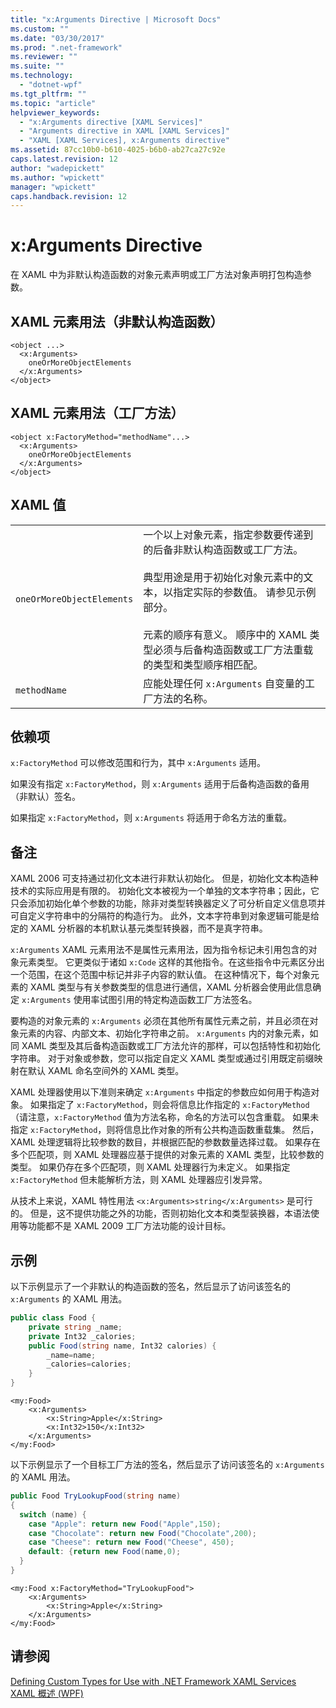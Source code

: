 ```yaml
---
title: "x:Arguments Directive | Microsoft Docs"
ms.custom: ""
ms.date: "03/30/2017"
ms.prod: ".net-framework"
ms.reviewer: ""
ms.suite: ""
ms.technology: 
  - "dotnet-wpf"
ms.tgt_pltfrm: ""
ms.topic: "article"
helpviewer_keywords: 
  - "x:Arguments directive [XAML Services]"
  - "Arguments directive in XAML [XAML Services]"
  - "XAML [XAML Services], x:Arguments directive"
ms.assetid: 87cc10b0-b610-4025-b6b0-ab27ca27c92e
caps.latest.revision: 12
author: "wadepickett"
ms.author: "wpickett"
manager: "wpickett"
caps.handback.revision: 12
---
```

# x:Arguments Directive
在 XAML 中为非默认构造函数的对象元素声明或工厂方法对象声明打包构造参数。  
  
## XAML 元素用法（非默认构造函数）  
  
```  
<object ...>  
  <x:Arguments>  
    oneOrMoreObjectElements  
  </x:Arguments>  
</object>  
```  
  
## XAML 元素用法（工厂方法）  
  
```  
<object x:FactoryMethod="methodName"...>  
  <x:Arguments>  
    oneOrMoreObjectElements  
  </x:Arguments>  
</object>  
```  
  
## XAML 值  
  
|||  
|-|-|  
|`oneOrMoreObjectElements`|一个以上对象元素，指定参数要传递到的后备非默认构造函数或工厂方法。<br /><br /> 典型用途是用于初始化对象元素中的文本，以指定实际的参数值。  请参见示例部分。<br /><br /> 元素的顺序有意义。  顺序中的 XAML 类型必须与后备构造函数或工厂方法重载的类型和类型顺序相匹配。|  
|`methodName`|应能处理任何 `x:Arguments` 自变量的工厂方法的名称。|  
  
## 依赖项  
 `x:FactoryMethod` 可以修改范围和行为，其中 `x:Arguments` 适用。  
  
 如果没有指定 `x:FactoryMethod`，则 `x:Arguments` 适用于后备构造函数的备用（非默认）签名。  
  
 如果指定 `x:FactoryMethod`，则 `x:Arguments` 将适用于命名方法的重载。  
  
## 备注  
 XAML 2006 可支持通过初化文本进行非默认初始化。  但是，初始化文本构造种技术的实际应用是有限的。  初始化文本被视为一个单独的文本字符串；因此，它只会添加初始化单个参数的功能，除非对类型转换器定义了可分析自定义信息项并可自定义字符串中的分隔符的构造行为。  此外，文本字符串到对象逻辑可能是给定的 XAML 分析器的本机默认基元类型转换器，而不是真字符串。  
  
 `x:Arguments` XAML 元素用法不是属性元素用法，因为指令标记未引用包含的对象元素类型。  它更类似于诸如 `x:Code` 这样的其他指令。在这些指令中元素区分出一个范围，在这个范围中标记并非子内容的默认值。  在这种情况下，每个对象元素的 XAML 类型与有关参数类型的信息进行通信，XAML 分析器会使用此信息确定 `x:Arguments` 使用率试图引用的特定构造函数工厂方法签名。  
  
 要构造的对象元素的 `x:Arguments` 必须在其他所有属性元素之前，并且必须在对象元素的内容、内部文本、初始化字符串之前。  `x:Arguments` 内的对象元素，如同 XAML 类型及其后备构造函数或工厂方法允许的那样，可以包括特性和初始化字符串。  对于对象或参数，您可以指定自定义 XAML 类型或通过引用既定前缀映射在默认 XAML 命名空间外的 XAML 类型。  
  
 XAML 处理器使用以下准则来确定 `x:Arguments` 中指定的参数应如何用于构造对象。  如果指定了 `x:FactoryMethod`，则会将信息比作指定的 `x:FactoryMethod`（请注意，`x:FactoryMethod` 值为方法名称，命名的方法可以包含重载。  如果未指定 `x:FactoryMethod`，则将信息比作对象的所有公共构造函数重载集。  然后，XAML 处理逻辑将比较参数的数目，并根据匹配的参数数量选择过载。  如果存在多个匹配项，则 XAML 处理器应基于提供的对象元素的 XAML 类型，比较参数的类型。  如果仍存在多个匹配项，则 XAML 处理器行为未定义。  如果指定 `x:FactoryMethod` 但未能解析方法，则 XAML 处理器应引发异常。  
  
 从技术上来说，XAML 特性用法 `<x:Arguments>string</x:Arguments>` 是可行的。  但是，这不提供功能之外的功能，否则初始化文本和类型装换器，本语法使用等功能都不是 XAML 2009 工厂方法功能的设计目标。  
  
## 示例  
 以下示例显示了一个非默认的构造函数的签名，然后显示了访问该签名的 `x:Arguments` 的 XAML 用法。  
  
```csharp  
public class Food {  
    private string _name;  
    private Int32 _calories;  
    public Food(string name, Int32 calories) {  
        _name=name;  
        _calories=calories;  
    }  
}  
```  
  
```  
<my:Food>  
    <x:Arguments>  
        <x:String>Apple</x:String>  
        <x:Int32>150</x:Int32>  
    </x:Arguments>  
</my:Food>  
```  
  
 以下示例显示了一个目标工厂方法的签名，然后显示了访问该签名的 `x:Arguments` 的 XAML 用法。  
  
```csharp  
public Food TryLookupFood(string name)  
{  
  switch (name) {  
    case "Apple": return new Food("Apple",150);  
    case "Chocolate": return new Food("Chocolate",200);  
    case "Cheese": return new Food("Cheese", 450);  
    default: {return new Food(name,0);  
  }  
}  
```  
  
```  
<my:Food x:FactoryMethod="TryLookupFood">  
    <x:Arguments>  
        <x:String>Apple</x:String>  
    </x:Arguments>  
</my:Food>  
```  
  
## 请参阅  
 [Defining Custom Types for Use with .NET Framework XAML Services](../../../docs/framework/xaml-services/defining-custom-types-for-use-with-net-framework-xaml-services.md)   
 [XAML 概述 \(WPF\)](../../../ocs/framework/wpf/advanced/xaml-overview-wpf.md)